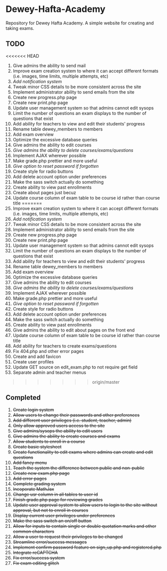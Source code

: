 # Dewey-Hafta-Academy
Repository for Dewey Hafta Academy. A simple website for creating and taking exams. 

TODO
----

<<<<<<< HEAD
1. Give admins the ability to send mail
2. Improve exam creation system to where it can accept different formats (i.e. images, time limits, multiple attempts, etc) 
3. _Add notification system_
4. Tweak minor CSS details to be more consistent across the site
5. Implement administrator ability to send emails from the site
6. Create new progress.php page
7. Create new print.php page
8. Update user management system so that admins cannot edit sysops
9. Limit the number of questions an exam displays to the number of questions that exist
10. Add ability for teachers to view and edit their students' progress
11. Rename table dewey_members to members
12. Add exam overview
13. Optimize the excessive database queries
14. Give admins the ability to edit courses
15. _Give admins the ability to delete courses/exams/questions_
16. Implement AJAX wherever possible
17. Make grade.php prettier and more useful
18. _Give option to reset password if forgotten_
19. Create style for radio buttons
20. Add delete account option under preferences
21. Make the sass switch actually do something
22. Create ability to view past enrollments
23. Create about pages just becuz
24. Update course column of exam table to be course id rather than course title
=======
1. Improve exam creation system to where it can accept different formats (i.e. images, time limits, multiple attempts, etc) 
2. _Add notification system_
3. Tweak minor CSS details to be more consistent across the site
4. Implement administrator ability to send emails from the site
5. Create new progress.php page
6. Create new print.php page
7. Update user management system so that admins cannot edit sysops
8. Limit the number of questions an exam displays to the number of questions that exist
9. Add ability for teachers to view and edit their students' progress
10. Rename table dewey_members to members
11. Add exam overview
12. Optimize the excessive database queries
13. Give admins the ability to edit courses
14. _Give admins the ability to delete courses/exams/questions_
15. Implement AJAX wherever possible
16. Make grade.php prettier and more useful
17. _Give option to reset password if forgotten_
18. Create style for radio buttons
19. Add delete account option under preferences
20. Make the sass switch actually do something
21. Create ability to view past enrollments
22. Give admins the ability to edit about pages on the front end
23. Update course column of exam table to be course id rather than course title
24. Add ability for teachers to create exams/questions
25. Fix 404.php and other error pages
26. Create and add favicon
27. Create user profiles
28. Update GET source on edit_exam.php to not require get field
29. Separate admin and teacher menus
>>>>>>> origin/master

Completed
----
1. ~~Create login system~~
2. ~~Allow users to change their passwords and other preferences~~
3. ~~Add different user privileges (i.e. student, teacher, admin)~~
4. ~~Only allow approved users access to the site~~
5. ~~Give admins/sysops the ability to edit users~~
6. ~~Give admins the ability to create courses and exams~~
7. ~~Allow students to enroll in a course~~
8. ~~Create basic stylesheet~~
9. ~~Create functionality to edit exams where admins can create and edit questions~~
10. ~~Add fancy menu~~
11. ~~Teach the system the difference between public and non-public~~
12. ~~Create new exam.php page~~
13. ~~Add error pages~~
14. ~~Complete grading system~~
15. ~~Incoporate MathJax~~
16. ~~Change usr column in all tables to user id~~
17. ~~Finish grade.php page for reviewing grades~~
18. ~~Update user approval system to allow users to login to the site without approval, but not to enroll in courses~~
19. ~~Display current user privileges under preferences~~
20. ~~Make the sass switch an on/off button~~
21. ~~Allow for inputs to contain single or double quotation marks and other common characters~~
22. ~~Allow a user to request their privileges to be changed~~
23. ~~Streamline error/success messages~~
24. ~~Implement confirm password feature on sign_up.php and registered.php~~
25. ~~Integrate reCAPTCHA~~
26. ~~Fix error/success system~~
27. ~~Fix exam editing glitch~~
